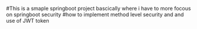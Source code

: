 #This is a smaple springboot project bascically where i have to more focous on springboot security
#how to implement method level security and and use of JWT token 